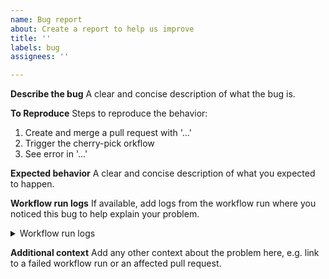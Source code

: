 ```yaml
---
name: Bug report
about: Create a report to help us improve
title: ''
labels: bug
assignees: ''

---
```


**Describe the bug**
A clear and concise description of what the bug is.

**To Reproduce**
Steps to reproduce the behavior:
1. Create and merge a pull request with '...'
2. Trigger the cherry-pick orkflow
3. See error in '...'

**Expected behavior**
A clear and concise description of what you expected to happen.

**Workflow run logs**
If available, add logs from the workflow run where you noticed this bug to help explain your problem.

<details><summary>Workflow run logs</summary>
<p>

```
LOGS
```

</p>
</details>

**Additional context**
Add any other context about the problem here, e.g. link to a failed workflow run or an affected pull request.
